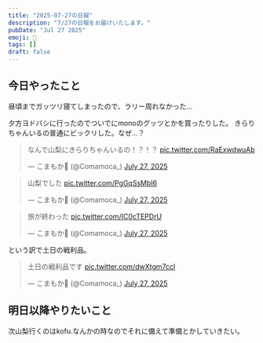 ```yaml
---
title: "2025-07-27の日報"
description: "7/27の日報をお届けいたします。"
pubDate: "Jul 27 2025"
emoji: 🦊
tags: []
draft: false
---
```


## 今日やったこと

昼頃までガッツリ寝てしまったので、ラリー周れなかった...

夕方ヨドバシに行ったのでついでにmonoのグッツとかを買ったりした。
きらりちゃんいるの普通にビックリした。なぜ...？

<blockquote class="twitter-tweet"><p lang="ja" dir="ltr">なんで山梨にきらりちゃんいるの！？！？ <a href="https://t.co/RaExwdwuAb">pic.twitter.com/RaExwdwuAb</a></p>&mdash; こまもか🦊 (@Comamoca_) <a href="https://twitter.com/Comamoca_/status/1949410691800252752?ref_src=twsrc%5Etfw">July 27, 2025</a></blockquote> <script async src="https://platform.twitter.com/widgets.js" charset="utf-8"></script>

<blockquote class="twitter-tweet"><p lang="ja" dir="ltr">山梨でした <a href="https://t.co/PgGqSsMbI6">pic.twitter.com/PgGqSsMbI6</a></p>&mdash; こまもか🦊 (@Comamoca_) <a href="https://twitter.com/Comamoca_/status/1949425160886296862?ref_src=twsrc%5Etfw">July 27, 2025</a></blockquote> <script async src="https://platform.twitter.com/widgets.js" charset="utf-8"></script>

<blockquote class="twitter-tweet"><p lang="ja" dir="ltr">旅が終わった <a href="https://t.co/IC0cTEPDrU">pic.twitter.com/IC0cTEPDrU</a></p>&mdash; こまもか🦊 (@Comamoca_) <a href="https://twitter.com/Comamoca_/status/1949457509531738192?ref_src=twsrc%5Etfw">July 27, 2025</a></blockquote> <script async src="https://platform.twitter.com/widgets.js" charset="utf-8"></script>
という訳で土日の戦利品。

<blockquote class="twitter-tweet"><p lang="ja" dir="ltr">土日の戦利品です <a href="https://t.co/dwXtgm7ccl">pic.twitter.com/dwXtgm7ccl</a></p>&mdash; こまもか🦊 (@Comamoca_) <a href="https://twitter.com/Comamoca_/status/1949470187264393615?ref_src=twsrc%5Etfw">July 27, 2025</a></blockquote> <script async src="https://platform.twitter.com/widgets.js" charset="utf-8"></script>

## 明日以降やりたいこと

次山梨行くのはkofu.なんかの時なのでそれに備えて準備とかしていきたい。
